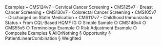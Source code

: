 Examples
	• CMS124v7 - Cervical Cancer Screening
	• CMS125v7 - Breast Cancer Screening
	• CMS130v7 - Colorectal Cancer Screening
	• CMS105v7 - Discharged on Statin Medication
	• CMS117v7 - Childhood Immunization Status
	• From CQL-Based HQMF IG
		○ Simple Sample
		○ CMS146v4
		○ CMS55v5
		○ Terminology Example
		○ Risk Adjustment Example
		○ Composite Examples
			§ AllOrNothing
			§ Opportunity
			§ PatientLinearCombination
			§ Weighted

